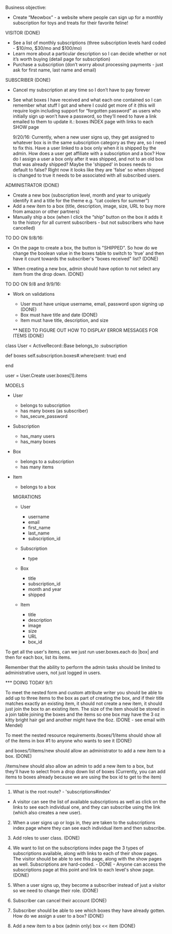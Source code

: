 Business objective:
- Create “Meowbox” - a website where people can sign up for a monthly subscription for toys and treats for their favorite feline!

VISITOR (DONE)
- See a list of monthly subscriptions (three subscription levels hard coded - $10/mo, $30/mo and $100/mo)
- Learn more about a particular description so I can decide whether or not it’s worth buying (detail page for subscription)
- Purchase a subscription (don’t worry about processing payments - just ask for first name, last name and email)

SUBSCRIBER (DONE)
- Cancel my subscription at any time so I don’t have to pay forever
- See what boxes I have received and what each one contained so I can remember what stuff I got and where I could get more of it (this will require login including support for “forgotten password” as users who initially sign up won’t have a password, so they’ll need to have a link emailed to them to update it.: boxes INDEX page with links to each SHOW page

  9/20/16: Currently, when a new user signs up, they get assigned to whatever box is in the same subscription category as they are, so I need to fix this. Have a user linked to a box only when it is shipped by the admin. How does a user get affiliate with a subscription and a box? How do I assign a user a box only after it was shipped, and not to an old box that was already shipped? Maybe the 'shipped' in boxes needs to default to false? Right now it looks like they are 'false' so when shipped is changed to true it needs to be associated with all subscribed users.

ADMINISTRATOR (DONE)
- Create a new box (subscription level, month and year to uniquely identify it and a title for the theme e.g. “cat coolers for summer”)
- Add a new item to a box (title, description, image, size, URL to buy more from amazon or other partners)
- Manually ship a box (when I click the “ship” button on the box it adds it to the history for all current subscribers - but not subscribers who have cancelled)

TO DO ON 9/8/16:
- On the page to create a box, the button is "SHIPPED". So how do we change the boolean value in the boxes table to switch to 'true' and then have it count towards the subscriber's "boxes received" list? (DONE)

- When creating a new box, admin should have option to not select any item from the drop down. (DONE)

TO DO ON 9/8 and 9/9/16:

- Work on validations
  - User must have unique username, email, password upon signing up (DONE)
  - Box must have title and date (DONE)
  - Item must have title, description, and size

  ** NEED TO FIGURE OUT HOW TO DISPLAY ERROR MESSAGES FOR ITEMS (DONE)


class User < ActiveRecord::Base
  belongs_to :subscription

  def boxes
    self.subscription.boxes#.where(sent: true)
  end



end

user = User.Create
user.boxes[1].items

MODELS
- User
  - belongs to subscription
  - has many boxes (as subscriber)
  - has_secure_password
- Subscription
  - has_many users
  - has_many boxes
- Box
  - belongs to a subscription
  - has many items
- Item
  - belongs to a box

  MIGRATIONS
  - User
    - username
    - email
    - first_name
    - last_name
    - subscription_id

  - Subscription
    - type

  - Box
    - title
    - subscription_id
    - month and year
    - shipped

  - Item
    - title
    - description
    - image
    - size
    - URL
    - box_id

To get all the user's items, can we just run user.boxes.each do |box| and then for each box, list its items.

Remember that the ability to perform the admin tasks should be limited to administrative users, not just logged in users.

*** DOING TODAY 9/1:

To meet the nested form and custom attribute writer you should be able to add up to three items to the box as part of creating the box, and if their title matches exactly an existing item, it should not create a new item, it should just join the box to an existing item. The size of the item should be stored in a join table joining the boxes and the items so one box may have the 3 oz kitty bright hair gel and another might have the 6oz. (DONE - see email with Mendel)

To meet the nested resource requirements /boxes/1/items should show all of the items in box #1 to anyone who wants to see it (DONE)

and boxes/1/items/new should allow an administrator to add a new item to a box. (DONE)

/items/new should also allow an admin to add a new item to a box, but they'll have to select from a drop down list of boxes (Currently, you can add items to boxes already because we are using the box id to get to the item)


---

1. What is the root route? - 'subscriptions#index'
  - A visitor can see the list of available subscriptions as well as click on the links to see each individual one, and they can subscribe using the link (which also creates a new user).

2. When a user signs up or logs in, they are taken to the subscriptions index page where they can see each individual item and then subscribe.

3. Add roles to user class. (DONE)

4. We want to list on the subscriptions index page the 3 types of subscriptions available, along with links to each of their show pages. The visitor should be able to see this page, along with the show pages as well. Subscriptions are hard-coded. - DONE - Anyone can access the subscriptions page at this point and link to each level's show page. (DONE)

5. When a user signs up, they become a subscriber instead of just a visitor so we need to change their role. (DONE)

6. Subscriber can cancel their account (DONE)

7. Subscriber should be able to see which boxes they have already gotten. How do we assign a user to a box? (DONE)

8. Add a new item to a box (admin only) box << item (DONE)
